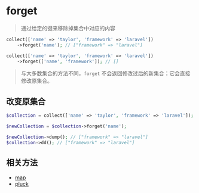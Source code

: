 # forget

> 通过给定的键来移除掉集合中对应的内容

```php
collect(['name' => 'taylor', 'framework' => 'laravel'])
    ->forget('name'); // ["framework" => "laravel"]

collect(['name' => 'taylor', 'framework' => 'laravel'])
    ->forget(['name', 'framework']); // []
```

> 与大多数集合的方法不同，`forget` 不会返回修改过后的新集合；它会直接修改原集合。

## 改变原集合

```php
$collection = collect(['name' => 'taylor', 'framework' => 'laravel']);

$newCollection = $collection->forget('name');

$newCollection->dump(); // ["framework" => "laravel"]
$collection->dd(); // ["framework" => "laravel"]
```

## 相关方法

- [map](map.md)
- [pluck](pluck.md)
